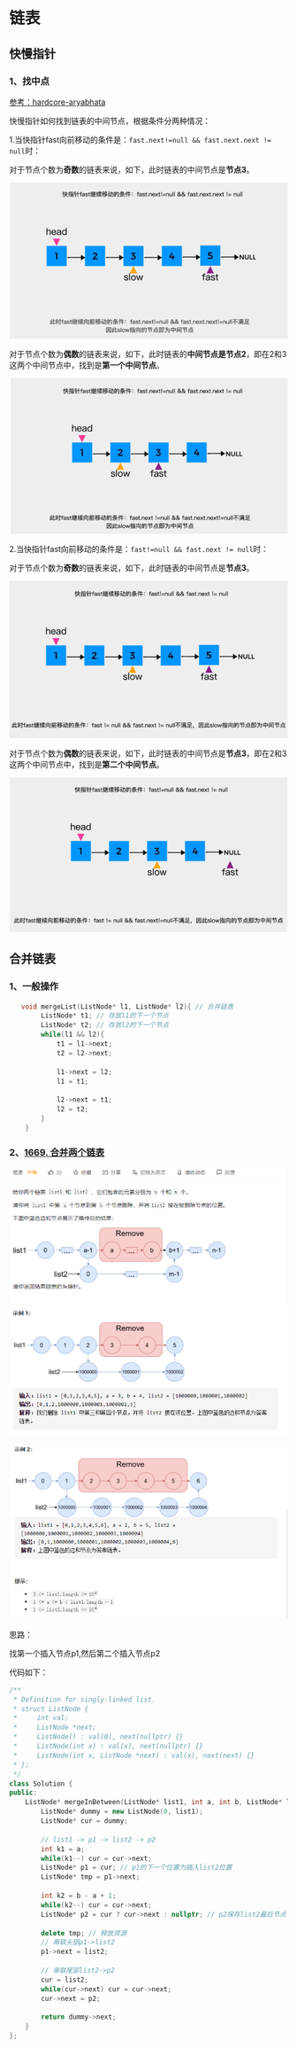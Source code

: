 # 链表

## 快慢指针

### 1、找中点

[参考：hardcore-aryabhata](https://leetcode-cn.com/problems/reorder-list/solution/dong-hua-yan-shi-kuai-man-zhi-zhen-143-z-4kmk/)

快慢指针如何找到链表的中间节点，根据条件分两种情况：

1.当快指针fast向前移动的条件是：`fast.next!=null && fast.next.next != null`时：

对于节点个数为**奇数**的链表来说，如下，此时链表的中间节点是**节点3**。

![image-20210713092256519](链表1.assets/image-20210713092256519.png)

对于节点个数为**偶数**的链表来说，如下，此时链表的**中间节点是节点2**，即在2和3这两个中间节点中，找到是**第一个中间节点**。

![image-20210713092404397](链表1.assets/image-20210713092404397.png)

2.当快指针fast向前移动的条件是：`fast!=null && fast.next != null`时：

对于节点个数为**奇数**的链表来说，如下，此时链表的中间节点是**节点3**。

![image-20210713092705381](链表1.assets/image-20210713092705381.png)

对于节点个数为**偶数**的链表来说，如下，此时链表的中间节点是**节点3**，即在2和3这两个中间节点中，找到是**第二个中间节点**。

![image-20210713092816426](链表1.assets/image-20210713092816426.png)



## 合并链表

### 1、一般操作

```c++
   void mergeList(ListNode* l1, ListNode* l2){ // 合并链表
        ListNode* t1; // 存放l1的下一个节点
        ListNode* t2; // 存放l2的下一个节点
        while(l1 && l2){
            t1 = l1->next;
            t2 = l2->next;

            l1->next = l2;
            l1 = t1;

            l2->next = t1;
            l2 = t2;
        }
    }
```

### 2、[1669. 合并两个链表](https://leetcode-cn.com/problems/merge-in-between-linked-lists/)

![image-20210713105558252](链表1.assets/image-20210713105558252.png)

![image-20210713105620770](链表1.assets/image-20210713105620770.png)

思路：

找第一个插入节点p1,然后第二个插入节点p2

代码如下：

```c++
/**
 * Definition for singly-linked list.
 * struct ListNode {
 *     int val;
 *     ListNode *next;
 *     ListNode() : val(0), next(nullptr) {}
 *     ListNode(int x) : val(x), next(nullptr) {}
 *     ListNode(int x, ListNode *next) : val(x), next(next) {}
 * };
 */
class Solution {
public:
    ListNode* mergeInBetween(ListNode* list1, int a, int b, ListNode* list2) {
        ListNode* dummy = new ListNode(0, list1);
        ListNode* cur = dummy;

        // list1 -> p1 -> list2 -> p2
        int k1 = a;
        while(k1--) cur = cur->next;
        ListNode* p1 = cur; // p1的下一个位置为插入list2位置
        ListNode* tmp = p1->next; 
             
        int k2 = b - a + 1;
        while(k2--) cur = cur->next;
        ListNode* p2 = cur ? cur->next : nullptr; // p2保存list2最后节点下一个位置
        
        delete tmp; // 释放资源
        // 串联头部p1->list2
        p1->next = list2;

        // 串联尾部list2->p2
        cur = list2;
        while(cur->next) cur = cur->next;
        cur->next = p2;

        return dummy->next;
    }
};
```

